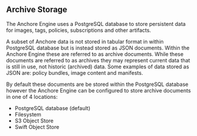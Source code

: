 ## Archive Storage

The Anchore Engine uses a PostgreSQL database to store persistent data for images, tags, policies, subscriptions and other artifacts.

A subset of Anchore data is not stored in tabular format in within PostgreSQL database but is instead stored as JSON documents. Within the Anchore Engine these are referred to as archive documents. While these documents are referred to as archives they may represent current data that is still in use, not historic (archived) data. Some examples of data stored as JSON are: policy bundles, image content and manifests.

By default these documents are be stored within the PostgreSQL database however the Anchore Engine can be configured to store archive documents in one of 4 locations:

- PostgreSQL database (default)
- Filesystem 
- S3 Object Store
- Swift Object Store
